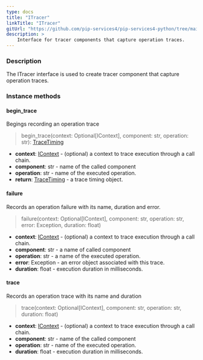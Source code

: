 ```yaml
---
type: docs
title: "ITracer"
linkTitle: "ITracer"
gitUrl: "https://github.com/pip-services4/pip-services4-python/tree/main/pip-services4-observability-python"
description: >
    Interface for tracer components that capture operation traces.
---
```


### Description

The ITracer interface is used to create tracer component that capture operation traces.

### Instance methods

#### begin_trace
Begings recording an operation trace

> begin_trace(context: Optional[IContext], component: str, operation: str): [TraceTiming](../trace_timing)

- **context**: [IContext](../../../components/context/icontext) - (optional) a context to trace execution through a call chain.
- **component**: str - name of the called component
- **operation**: str - name of the executed operation.
- **return**: [TraceTiming](../trace_timing) - a trace timing object.


#### failure
Records an operation failure with its name, duration and error.

> failure(context: Optional[IContext], component: str, operation: str, error: Exception,
duration: float)

- **context**: [IContext](../../../components/context/icontext) - (optional) a context to trace execution through a call chain.
- **component**: str - a name of called component
- **operation**: str - a name of the executed operation.
- **error**: Exception - an error object associated with this trace.
- **duration**: float - execution duration in milliseconds.


#### trace
Records an operation trace with its name and duration

> trace(context: Optional[IContext], component: str, operation: str, duration: float)

- **context**: [IContext](../../../components/context/icontext) - (optional) a context to trace execution through a call chain.
- **component**: str - name of the called component
- **operation**: str - name of the executed operation.
- **duration**: float - execution duration in milliseconds.
